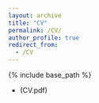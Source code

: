```yaml
---
layout: archive
title: "CV"
permalink: /CV/
author_profile: true
redirect_from:
  - /CV
---
```


{% include base_path %}

* (CV.pdf)


#
